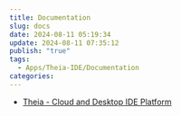 ```yaml
---
title: Documentation
slug: docs
date: 2024-08-11 05:19:34
update: 2024-08-11 07:35:12
publish: "true"
tags:
  - Apps/Theia-IDE/Documentation
categories: 
---
```

- [Theia - Cloud and Desktop IDE Platform](https://theia-ide.org/docs/user_getting_started)
